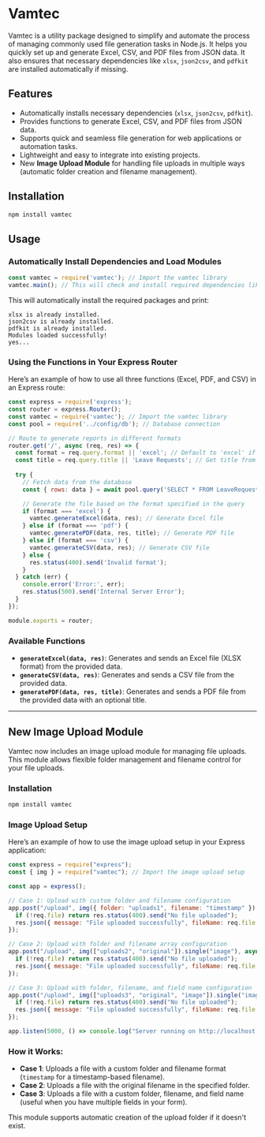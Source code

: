 # Vamtec

Vamtec is a utility package designed to simplify and automate the process of managing commonly used file generation tasks in Node.js. It helps you quickly set up and generate Excel, CSV, and PDF files from JSON data. It also ensures that necessary dependencies like `xlsx`, `json2csv`, and `pdfkit` are installed automatically if missing.

## Features
- Automatically installs necessary dependencies (`xlsx`, `json2csv`, `pdfkit`).
- Provides functions to generate Excel, CSV, and PDF files from JSON data.
- Supports quick and seamless file generation for web applications or automation tasks.
- Lightweight and easy to integrate into existing projects.
- New **Image Upload Module** for handling file uploads in multiple ways (automatic folder creation and filename management).

## Installation
```bash
npm install vamtec
```

## Usage

### Automatically Install Dependencies and Load Modules

```javascript
const vamtec = require('vamtec'); // Import the vamtec library
vamtec.main(); // This will check and install required dependencies like xlsx, json2csv, pdfkit
```

This will automatically install the required packages and print:

```
xlsx is already installed.
json2csv is already installed.
pdfkit is already installed.
Modules loaded successfully!
yes...
```

### Using the Functions in Your Express Router

Here’s an example of how to use all three functions (Excel, PDF, and CSV) in an Express route:

```javascript
const express = require('express');
const router = express.Router();
const vamtec = require('vamtec'); // Import the vamtec library
const pool = require('../config/db'); // Database connection

// Route to generate reports in different formats
router.get('/', async (req, res) => {
  const format = req.query.format || 'excel'; // Default to 'excel' if format is not specified
  const title = req.query.title || 'Leave Requests'; // Get title from query parameter, default to 'Leave Requests Report'
  
  try {
    // Fetch data from the database
    const { rows: data } = await pool.query('SELECT * FROM LeaveRequests');

    // Generate the file based on the format specified in the query
    if (format === 'excel') {
      vamtec.generateExcel(data, res); // Generate Excel file
    } else if (format === 'pdf') {
      vamtec.generatePDF(data, res, title); // Generate PDF file
    } else if (format === 'csv') {
      vamtec.generateCSV(data, res); // Generate CSV file
    } else {
      res.status(400).send('Invalid format');
    }
  } catch (err) {
    console.error('Error:', err);
    res.status(500).send('Internal Server Error');
  }
});

module.exports = router;
```

### Available Functions
- **`generateExcel(data, res)`**: Generates and sends an Excel file (XLSX format) from the provided data.
- **`generateCSV(data, res)`**: Generates and sends a CSV file from the provided data.
- **`generatePDF(data, res, title)`**: Generates and sends a PDF file from the provided data with an optional title.

---

## New Image Upload Module

Vamtec now includes an image upload module for managing file uploads. This module allows flexible folder management and filename control for your file uploads.

### Installation
```bash
npm install vamtec
```

### Image Upload Setup

Here’s an example of how to use the image upload setup in your Express application:

```javascript
const express = require("express");
const { img } = require("vamtec"); // Import the image upload setup

const app = express();

// Case 1: Upload with custom folder and filename configuration
app.post("/upload", img({ folder: "uploads1", filename: "timestamp" }).single("image"), async (req, res) => {
  if (!req.file) return res.status(400).send("No file uploaded");
  res.json({ message: "File uploaded successfully", fileName: req.file.filename });
});

// Case 2: Upload with folder and filename array configuration
app.post("/upload", img(["uploads2", "original"]).single("image"), async (req, res) => {
  if (!req.file) return res.status(400).send("No file uploaded");
  res.json({ message: "File uploaded successfully", fileName: req.file.filename });
});

// Case 3: Upload with folder, filename, and field name configuration
app.post("/upload", img(["uploads3", "original", "image"]).single("image"), async (req, res) => {
  if (!req.file) return res.status(400).send("No file uploaded");
  res.json({ message: "File uploaded successfully", fileName: req.file.filename });
});

app.listen(5000, () => console.log("Server running on http://localhost:5000"));
```

### How it Works:
- **Case 1**: Uploads a file with a custom folder and filename format (`timestamp` for a timestamp-based filename).
- **Case 2**: Uploads a file with the original filename in the specified folder.
- **Case 3**: Uploads a file with a custom folder, filename, and field name (useful when you have multiple fields in your form).

This module supports automatic creation of the upload folder if it doesn't exist.

